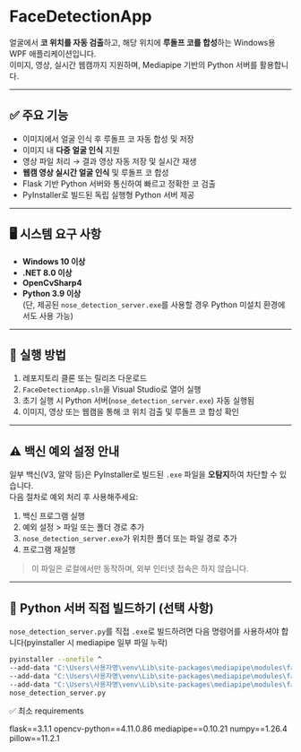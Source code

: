 ﻿# FaceDetectionApp

얼굴에서 **코 위치를 자동 검출**하고, 해당 위치에 **루돌프 코를 합성**하는 Windows용 WPF 애플리케이션입니다.  
이미지, 영상, 실시간 웹캠까지 지원하며, Mediapipe 기반의 Python 서버를 활용합니다.

---

## ✅ 주요 기능

- 이미지에서 얼굴 인식 후 루돌프 코 자동 합성 및 저장
- 이미지 내 **다중 얼굴 인식** 지원
- 영상 파일 처리 → 결과 영상 자동 저장 및 실시간 재생
- **웹캠 영상 실시간 얼굴 인식** 및 루돌프 코 합성
- Flask 기반 Python 서버와 통신하여 빠르고 정확한 코 검출
- PyInstaller로 빌드된 독립 실행형 Python 서버 제공

---

## 🖥️ 시스템 요구 사항

- **Windows 10 이상**
- **.NET 8.0 이상**
- **OpenCvSharp4**
- **Python 3.9 이상**  
  (단, 제공된 `nose_detection_server.exe`를 사용할 경우 Python 미설치 환경에서도 사용 가능)

---

## 🚀 실행 방법

1. 레포지토리 클론 또는 릴리즈 다운로드
2. `FaceDetectionApp.sln`을 Visual Studio로 열어 실행
3. 초기 실행 시 Python 서버(`nose_detection_server.exe`) 자동 실행됨
4. 이미지, 영상 또는 웹캠을 통해 코 위치 검출 및 루돌프 코 합성 확인

---

## ⚠️ 백신 예외 설정 안내

일부 백신(V3, 알약 등)은 PyInstaller로 빌드된 `.exe` 파일을 **오탐지**하여 차단할 수 있습니다.  
다음 절차로 예외 처리 후 사용해주세요:

1. 백신 프로그램 실행
2. 예외 설정 > 파일 또는 폴더 경로 추가
3. `nose_detection_server.exe`가 위치한 폴더 또는 파일 경로 추가
4. 프로그램 재실행

> 이 파일은 로컬에서만 동작하며, 외부 인터넷 접속은 하지 않습니다.

---

## 🔧 Python 서버 직접 빌드하기 (선택 사항)

`nose_detection_server.py`를 직접 `.exe`로 빌드하려면 다음 명령어를 사용하셔야 합니다(pyinstaller 시 mediapipe 일부 파일 누락)

```bash
pyinstaller --onefile ^
--add-data "C:\Users\사용자명\venv\Lib\site-packages\mediapipe\modules\face_landmark\face_landmark.tflite;mediapipe/modules/face_landmark" ^
--add-data "C:\Users\사용자명\venv\Lib\site-packages\mediapipe\modules\face_landmark\face_landmark_front_cpu.binarypb;mediapipe/modules/face_landmark" ^
--add-data "C:\Users\사용자명\venv\Lib\site-packages\mediapipe\modules\face_detection\face_detection_short_range.tflite;mediapipe/modules/face_detection" ^
nose_detection_server.py
```
✅ 최소 requirements

flask==3.1.1
opencv-python==4.11.0.86
mediapipe==0.10.21
numpy==1.26.4
pillow==11.2.1
